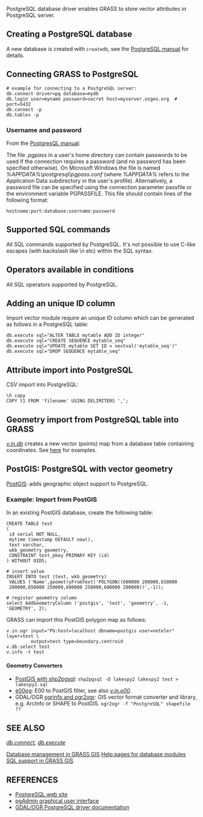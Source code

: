 PostgreSQL database driver enables GRASS to store vector attributes in
PostgreSQL server.

## Creating a PostgreSQL database

A new database is created with `createdb`, see the [PostgreSQL
manual](https://www.postgresql.org/docs/manuals/) for details.

## Connecting GRASS to PostgreSQL

```shell
# example for connecting to a PostgreSQL server:
db.connect driver=pg database=mydb
db.login user=myname password=secret host=myserver.osgeo.org  # port=5432
db.connect -p
db.tables -p
```

### Username and password

From the [PostgresQL
manual](https://www.postgresql.org/docs/10/static/libpq-pgpass.html):

The file *.pgpass* in a user's home directory can contain passwords to
be used if the connection requires a password (and no password has been
specified otherwise). On Microsoft Windows the file is named
*%APPDATA%\postgresql\pgpass.conf* (where *%APPDATA%* refers to the
Application Data subdirectory in the user's profile). Alternatively, a
password file can be specified using the connection parameter passfile
or the environment variable PGPASSFILE. This file should contain lines
of the following format:

```shell
hostname:port:database:username:password
```

## Supported SQL commands

All SQL commands supported by PostgreSQL. It's not possible to use
C-like escapes (with backslash like \n etc) within the SQL syntax.

## Operators available in conditions

All SQL operators supported by PostgreSQL.

## Adding an unique ID column

Import vector module require an unique ID column which can be generated
as follows in a PostgreSQL table:

```shell
db.execute sql="ALTER TABLE mytable ADD ID integer"
db.execute sql="CREATE SEQUENCE mytable_seq"
db.execute sql="UPDATE mytable SET ID = nextval('mytable_seq')"
db.execute sql="DROP SEQUENCE mytable_seq"
```

## Attribute import into PostgreSQL

CSV import into PostgreSQL:

```shell
\h copy
COPY t1 FROM 'filename' USING DELIMITERS ',';
```

## Geometry import from PostgreSQL table into GRASS

*[v.in.db](v.in.db.md)* creates a new vector (points) map from a
database table containing coordinates. See [here](v.in.db.md) for
examples.

## PostGIS: PostgreSQL with vector geometry

[PostGIS](https://postgis.net/): adds geographic object support to
PostgreSQL.

### Example: Import from PostGIS

In an existing PostGIS database, create the following table:

```shell
CREATE TABLE test
(
 id serial NOT NULL,
 mytime timestamp DEFAULT now(),
 text varchar,
 wkb_geometry geometry,
 CONSTRAINT test_pkey PRIMARY KEY (id)
) WITHOUT OIDS;

# insert value
INSERT INTO test (text, wkb_geometry)
 VALUES ('Name',geometryFromText('POLYGON((600000 200000,650000
 200000,650000 250000,600000 250000,600000 200000))',-1));

# register geometry column
select AddGeometryColumn ('postgis', 'test', 'geometry', -1, 'GEOMETRY', 2);
```

GRASS can import this PostGIS polygon map as follows:

```shell
v.in.ogr input="PG:host=localhost dbname=postgis user=neteler" layer=test \
         output=test type=boundary,centroid
v.db.select test
v.info -t test
```

#### Geometry Converters

- [PostGIS with
  shp2pgsql](https://postgis.net/workshops/postgis-intro/loading_data.html#loading-with-shp2pgsql):
  `shp2pgsql -D lakespy2 lakespy2 test > lakespy2.sql`
- [e00pg](https://e00pg.sourceforge.net/): E00 to PostGIS filter, see
  also *[v.in.e00](v.in.e00.md)*.
- GDAL/OGR [ogrinfo and ogr2ogr](https://gdal.org/): GIS vector format
  converter and library, e.g. ArcInfo or SHAPE to PostGIS.
  `ogr2ogr -f "PostgreSQL" shapefile ??`

## SEE ALSO

*[db.connect](db.connect.md), [db.execute](db.execute.md)*

[Database management in GRASS GIS](databaseintro.md)
[Help pages for database modules](database.md)
[SQL support in GRASS GIS](sql.md)

## REFERENCES

- [PostgreSQL web site](https://www.postgresql.org/)
- [pgAdmin graphical user interface](https://www.pgadmin.org/)
- [GDAL/OGR PostgreSQL driver
  documentation](https://gdal.org/en/stable/drivers/vector/pg.html)
